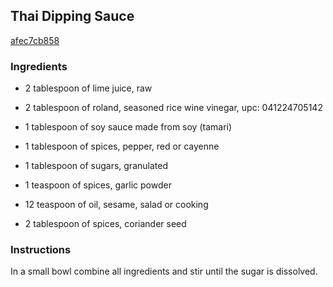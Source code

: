 ## Thai Dipping Sauce

[afec7cb858](http://www.food.com/recipe/thai-dipping-sauce-503403)

### Ingredients

 - 2 tablespoon of lime juice, raw

 - 2 tablespoon of roland, seasoned rice wine vinegar, upc: 041224705142

 - 1 tablespoon of soy sauce made from soy (tamari)

 - 1 tablespoon of spices, pepper, red or cayenne

 - 1 tablespoon of sugars, granulated

 - 1 teaspoon of spices, garlic powder

 - 12 teaspoon of oil, sesame, salad or cooking

 - 2 tablespoon of spices, coriander seed

### Instructions

In a small bowl combine all ingredients and stir until the sugar is dissolved.